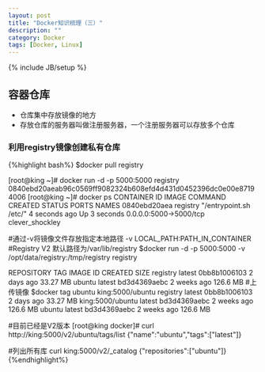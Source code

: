```yaml
---
layout: post
title: "Docker知识梳理（三）"
description: ""
category: Docker 
tags: [Docker, Linux]
---
```

{% include JB/setup %}
## 容器仓库
- 仓库集中存放镜像的地方
- 存放仓库的服务器叫做注册服务器，一个注册服务器可以存放多个仓库

### 利用registry镜像创建私有仓库
{%highlight bash%}
$docker pull registry

[root@king ~]# docker run -d -p 5000:5000 registry
0840ebd20aeab96c0569ff9082324b608efd4d431d0452396dc0e00e87194006
[root@king ~]# docker ps
CONTAINER ID        IMAGE               COMMAND                  CREATED             STATUS              PORTS                    NAMES
0840ebd20aea        registry            "/entrypoint.sh /etc/"   4 seconds ago       Up 3 seconds        0.0.0.0:5000->5000/tcp   clever_shockley

#通过-v将镜像文件存放指定本地路径  -v  LOCAL_PATH:PATH_IN_CONTAINER
#Registry V2 默认路径为/var/lib/registry
$docker run -d -p 5000:5000 -v /opt/data/registry:/tmp/registry  registry

REPOSITORY          TAG                 IMAGE ID            CREATED             SIZE
registry            latest              0bb8b1006103        2 days ago          33.27 MB
ubuntu              latest              bd3d4369aebc        2 weeks ago         126.6 MB
#上传镜像
$docker tag ubuntu  king:5000/ubuntu
registry            latest              0bb8b1006103        2 days ago          33.27 MB
king:5000/ubuntu    latest              bd3d4369aebc        2 weeks ago         126.6 MB
ubuntu              latest              bd3d4369aebc        2 weeks ago         126.6 MB

#目前已经是V2版本
[root@king docker]# curl http://king:5000/v2/ubuntu/tags/list
{"name":"ubuntu","tags":["latest"]}

#列出所有库
curl king:5000/v2/_catalog
{"repositories":["ubuntu"]}
{%endhighlight%}

